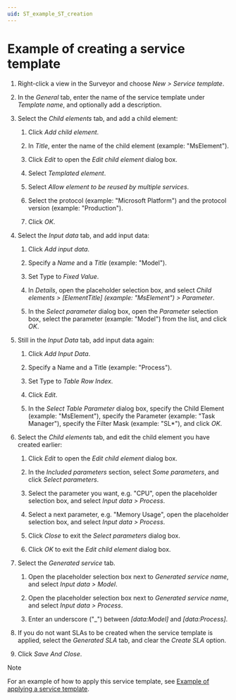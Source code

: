 ```yaml
---
uid: ST_example_ST_creation
---
```


# Example of creating a service template

1. Right-click a view in the Surveyor and choose *New \> Service template*.

1. In the *General* tab, enter the name of the service template under *Template name*, and optionally add a description.

1. Select the *Child elements* tab, and add a child element:

   1. Click *Add child element*.

   1. In *Title*, enter the name of the child element (example: "MsElement").

   1. Click *Edit* to open the *Edit child element* dialog box.

   1. Select *Templated element*.

   1. Select *Allow element to be reused by multiple services*.

   1. Select the protocol (example: "Microsoft Platform") and the protocol version (example: "Production").

   1. Click *OK*.

1. Select the *Input data* tab, and add input data:

   1. Click *Add input data*.

   1. Specify a *Name* and a *Title* (example: "Model").

   1. Set Type to *Fixed Value*.

   1. In *Details*, open the placeholder selection box, and select *Child elements \> \[ElementTitle\] (example: "MsElement") \> Parameter*.

   1. In the *Select parameter* dialog box, open the *Parameter* selection box, select the parameter (example: "Model") from the list, and click *OK*.

1. Still in the *Input Data* tab, add input data again:

   1. Click *Add Input Data*.

   1. Specify a Name and a Title (example: "Process").

   1. Set Type to *Table Row Index*.

   1. Click *Edit*.

   1. In the *Select Table Parameter* dialog box, specify the Child Element (example: "MsElement"), specify the Parameter (example: "Task Manager"), specify the Filter Mask (example: "SL\*"), and click *OK*.

1. Select the *Child elements* tab, and edit the child element you have created earlier:

   1. Click *Edit* to open the *Edit child element* dialog box.

   1. In the *Included parameters* section, select *Some parameters*, and click *Select parameters*.

   1. Select the parameter you want, e.g. "CPU", open the placeholder selection box, and select *Input data > Process*.

   1. Select a next parameter, e.g. "Memory Usage", open the placeholder selection box, and select *Input data > Process*.

   1. Click *Close* to exit the *Select parameters* dialog box.

   1. Click *OK* to exit the *Edit child element* dialog box.

1. Select the *Generated service* tab.

   1. Open the placeholder selection box next to *Generated service name*, and select *Input data \> Model*.

   1. Open the placeholder selection box next to *Generated service name*, and select *Input data \> Process*.

   1. Enter an underscore ("\_") between *\[data:Model\]* and *\[data:Process\]*.

1. If you do not want SLAs to be created when the service template is applied, select the *Generated SLA* tab, and clear the *Create SLA* option.

1. Click *Save And Close*.

> [!NOTE]
> For an example of how to apply this service template, see [Example of applying a service template](xref:Applying_service_templates#example-of-applying-a-service-template).
